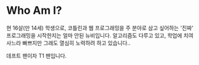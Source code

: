 # Who Am I?
현 16살(만 14세) 학생으로, 
코틀린과 웹 프로그래밍을 주 분야로 삼고 싶어하는
'진짜' 프로그래밍을 시작한지는 얼마 안된 뉴비입니다.
알고리즘도 다루고 있고, 학업에 치여 사느라 빠쁘지만
그래도 열심히 노력하려 하고 있습니다..

데프트 팬이자 T1 팬입니다. 

